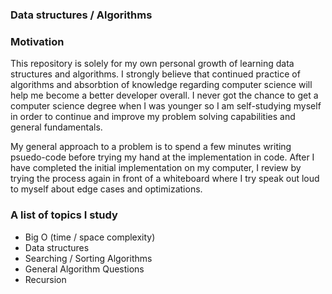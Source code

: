 ### Data structures / Algorithms

### Motivation

This repository is solely for my own personal growth of learning data structures and algorithms.  I strongly believe that continued practice of algorithms and absorbtion of knowledge regarding computer science will help me become a better developer overall. I never got the chance to get a computer science degree when I was younger so I am self-studying myself in order to continue and improve my problem solving capabilities and general fundamentals.

My general approach to a problem is to spend a few minutes writing psuedo-code before trying my hand at the implementation in code.  After I have completed the initial implementation on my computer, I review by trying the process again in front of a whiteboard where I try speak out loud to myself about edge cases and optimizations.

### A list of topics I study
- Big O (time / space complexity)
- Data structures
- Searching / Sorting Algorithms
- General Algorithm Questions
- Recursion

